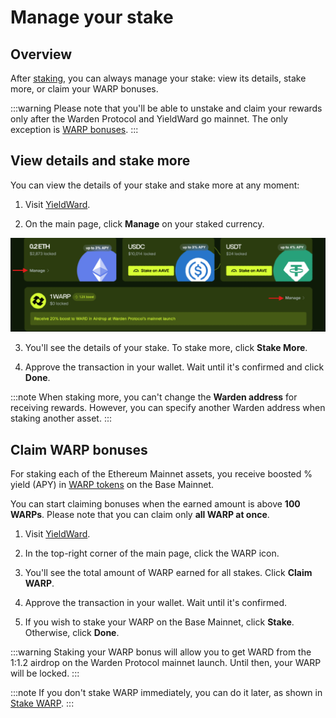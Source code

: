 ﻿---
sidebar_position: 5
---

# Manage your stake

## Overview

After [staking](stake), you can always manage your stake: view its details, stake more, or claim your WARP bonuses.

:::warning
Please note that you'll be able to unstake and claim your rewards only after the Warden Protocol and YieldWard go mainnet. The only exception is [WARP bonuses](#claim-warp-bonuses).
:::

## View details and stake more

You can view the details of your stake and stake more at any moment:

1. Visit [YieldWard](https://yieldward.com).

2. On the main page, click **Manage** on your staked currency.

![Manage your stake in YieldWard](../static/img/manage-your-stake-01.png)

3. You'll see the details of your stake. To stake more, click **Stake More**.

4. Approve the transaction in your wallet. Wait until it's confirmed and click **Done**.

:::note 
When staking more, you can't change the **Warden address** for receiving rewards. However, you can specify another Warden address when staking another asset.
:::

## Claim WARP bonuses

For staking each of the Ethereum Mainnet assets, you receive boosted % yield (APY) in [WARP tokens](https://docs.wardenprotocol.org/tokens/warp-token/warp) on the Base Mainnet.

You can start claiming bonuses when the earned amount is above **100 WARPs**. Please note that you can claim only **all WARP at once**.

1. Visit [YieldWard](https://yieldward.com).

2. In the top-right corner of the main page, click the WARP icon.

3. You'll see the total amount of WARP earned for all stakes. Click **Claim WARP**.

4. Approve the transaction in your wallet. Wait until it's confirmed.

5. If you wish to stake your WARP on the Base Mainnet, click **Stake**. Otherwise, click **Done**.

:::warning
Staking your WARP bonus will allow you to get WARD from the 1:1.2 airdrop on the Warden Protocol mainnet launch. Until then, your WARP will be locked.
:::

:::note
If you don't stake WARP immediately, you can do it later, as shown in [Stake WARP](stake#stake-warp).
:::
